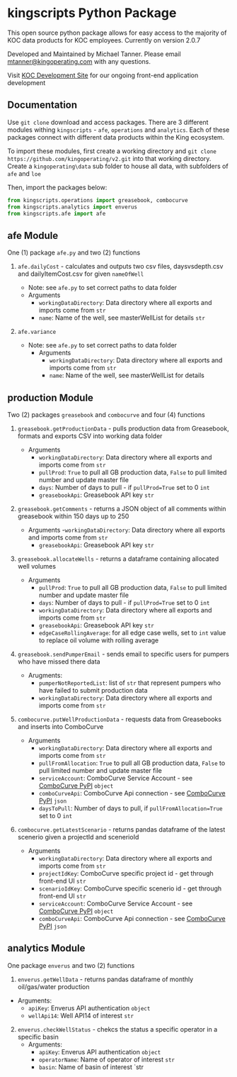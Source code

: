 # kingscripts Python Package

This open source python package allows for easy access to the majority of KOC data products for KOC employees. Currently on version 2.0.7

Developed and Maintained by Michael Tanner. Please email mtanner@kingoperating.com with any questions.

Visit [KOC Development Site](https://mtanner161.github.io/kingdashboard/#/kingdashboard) for our ongoing front-end application development

## Documentation

Use `git clone` download and access packages. There are 3 different modules withing `kingscripts` - `afe`, `operations` and `analytics`. Each of these packages connect with different data products within the King ecosystem.

To import these modules, first create a working directory and `git clone https://github.com/kingoperating/v2.git` into that working directory. Create a `kingoperating\data` sub folder to house all data, with subfolders of `afe` and `loe`

Then, import the packages below:

```python
from kingscripts.operations import greasebook, combocurve
from kingscripts.analytics import enverus
from kingscripts.afe import afe
```

## afe Module

One (1) package `afe.py` and two (2) functions

1.  `afe.dailyCost` - calculates and outputs two csv files, daysvsdepth.csv and dailyItemCost.csv for given `nameOfWell`

    - Note: see `afe.py` to set correct paths to data folder
    - Arguments
      - `workingDataDirectory`: Data directory where all exports and imports come from `str`
      - `name`: Name of the well, see masterWellList for details `str`

2.  `afe.variance`

    - Note: see `afe.py` to set correct paths to data folder
      - Arguments
        - `workingDataDirectory`: Data directory where all exports and imports come from `str`
        - `name`: Name of the well, see masterWellList for details

## production Module

Two (2) packages `greasebook` and `combocurve` and four (4) functions

1. `greasebook.getProductionData` - pulls production data from Greasebook, formats and exports CSV into working data folder

   - Arguments
     - `workingDataDirectory`: Data directory where all exports and imports come from `str`
     - `pullProd`: `True` to pull all GB production data, `False` to pull limited number and update master file
     - `days`: Number of days to pull - if `pullProd=True` set to 0 `int`
     - `greasebookApi`: Greasebook API key `str`

2. `greasebook.getComments` - returns a JSON object of all comments within greasebook within 150 days up to 250

   - Arguments -`workingDataDirectory`: Data directory where all exports and imports come from `str`
     - `greasebookApi`: Greasebook API key `str`

3. `greasebook.allocateWells` - returns a dataframe containing allocated well volumes

   - Arguments
     - `pullProd`: `True` to pull all GB production data, `False` to pull limited number and update master file
     - `days`: Number of days to pull - if `pullProd=True` set to 0 `int`
     - `workingDataDirectory`: Data directory where all exports and imports come from `str`
     - `greasebookApi`: Greasebook API key `str`
     - `edgeCaseRollingAverage`: for all edge case wells, set to `int` value to replace oil volume with rolling average

4. `greasebook.sendPumperEmail` - sends email to specific users for pumpers who have missed there data

   - Arugments:
     - `pumperNotReportedList`: list of `str` that represent pumpers who have failed to submit production data
     - `workingDataDirectory`: Data directory where all exports and imports come from `str`

5. `combocurve.putWellProductionData` - requests data from Greasebooks and inserts into ComboCurve

   - Arguments
     - `workingDataDirectory`: Data directory where all exports and imports come from `str`
     - `pullFromAllocation`: `True` to pull all GB production data, `False` to pull limited number and update master file
     - `serviceAccount`: ComboCurve Service Account - see [ComboCurve PyPI](https://pypi.org/project/combocurve-api-v1/) `object`
     - `comboCurveApi`: ComboCurve Api connection - see [ComboCurve PyPI](https://pypi.org/project/combocurve-api-v1/) `json`
     - `daysToPull`: Number of days to pull, if `pullFromAllocation=True` set to 0 `int`

6. `combocurve.getLatestScenario` - returns pandas dataframe of the latest scenerio given a projectId and scenerioId
   - Arguments
     - `workingDataDirectory`: Data directory where all exports and imports come from `str`
     - `projectIdKey`: ComboCurve specific project id - get through front-end UI `str`
     - `scenarioIdKey`: ComboCurve specific scenerio id - get through front-end UI `str`
     - `serviceAccount`: ComboCurve Service Account - see [ComboCurve PyPI](https://pypi.org/project/combocurve-api-v1/) `object`
     - `comboCurveApi`: ComboCurve Api connection - see [ComboCurve PyPI](https://pypi.org/project/combocurve-api-v1/) `json`

## analytics Module

One package `enverus` and two (2) functions

1.  `enverus.getWellData` - returns pandas dataframe of monthly oil/gas/water production

- Arguments:
  - `apiKey`: Enverus API authentication `object`
  - `wellApi14`: Well API14 of interest `str`

2.  `enverus.checkWellStatus` - chekcs the status a specific operator in a specific basin
    - Arguments:
      - `apiKey`: Enverus API authentication `object`
      - `operatorName`: Name of operator of interest `str`
      - `basin`: Name of basin of interest `str
